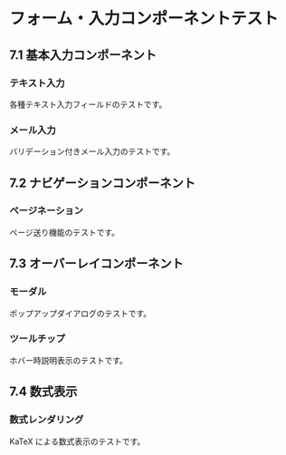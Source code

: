 # フォーム・入力コンポーネントテスト

## 7.1 基本入力コンポーネント

### テキスト入力
各種テキスト入力フィールドのテストです。

### メール入力
バリデーション付きメール入力のテストです。

## 7.2 ナビゲーションコンポーネント

### ページネーション
ページ送り機能のテストです。

## 7.3 オーバーレイコンポーネント

### モーダル
ポップアップダイアログのテストです。

### ツールチップ
ホバー時説明表示のテストです。

## 7.4 数式表示

### 数式レンダリング
KaTeX による数式表示のテストです。